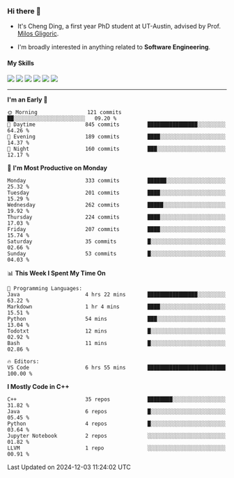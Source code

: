 ### Hi there 👋

* It's Cheng Ding, a first year PhD student at UT-Austin, advised by Prof. [Milos Gligoric](https://users.ece.utexas.edu/~gligoric/).

* I'm broadly interested in anything related to **Software Engineering**.

#### My Skills

![](https://img.shields.io/badge/C++-65318e?logo=cplusplus&logoColor=fff)
![](https://img.shields.io/badge/Python-3e74a2?logo=python&logoColor=fff)
![](https://img.shields.io/badge/C-5654a2?logo=c&logoColor=fff)
![](https://img.shields.io/badge/Go-00aaff?logo=go&logoColor=fff)
![](https://img.shields.io/badge/Docker-0088ff?logo=docker&logoColor=fff)
![](https://img.shields.io/badge/Apache-D22128?logo=apache&logoColor=fff)

---
<!--START_SECTION:waka-->
**I'm an Early 🐤** 

```text
🌞 Morning                121 commits         ██░░░░░░░░░░░░░░░░░░░░░░░   09.20 % 
🌆 Daytime                845 commits         ████████████████░░░░░░░░░   64.26 % 
🌃 Evening                189 commits         ████░░░░░░░░░░░░░░░░░░░░░   14.37 % 
🌙 Night                  160 commits         ███░░░░░░░░░░░░░░░░░░░░░░   12.17 % 
```
📅 **I'm Most Productive on Monday** 

```text
Monday                   333 commits         ██████░░░░░░░░░░░░░░░░░░░   25.32 % 
Tuesday                  201 commits         ████░░░░░░░░░░░░░░░░░░░░░   15.29 % 
Wednesday                262 commits         █████░░░░░░░░░░░░░░░░░░░░   19.92 % 
Thursday                 224 commits         ████░░░░░░░░░░░░░░░░░░░░░   17.03 % 
Friday                   207 commits         ████░░░░░░░░░░░░░░░░░░░░░   15.74 % 
Saturday                 35 commits          █░░░░░░░░░░░░░░░░░░░░░░░░   02.66 % 
Sunday                   53 commits          █░░░░░░░░░░░░░░░░░░░░░░░░   04.03 % 
```


📊 **This Week I Spent My Time On** 

```text
💬 Programming Languages: 
Java                     4 hrs 22 mins       ████████████████░░░░░░░░░   63.22 % 
Markdown                 1 hr 4 mins         ████░░░░░░░░░░░░░░░░░░░░░   15.51 % 
Python                   54 mins             ███░░░░░░░░░░░░░░░░░░░░░░   13.04 % 
Todotxt                  12 mins             █░░░░░░░░░░░░░░░░░░░░░░░░   02.92 % 
Bash                     11 mins             █░░░░░░░░░░░░░░░░░░░░░░░░   02.86 % 

🔥 Editors: 
VS Code                  6 hrs 55 mins       █████████████████████████   100.00 % 
```

**I Mostly Code in C++** 

```text
C++                      35 repos            ████████░░░░░░░░░░░░░░░░░   31.82 % 
Java                     6 repos             █░░░░░░░░░░░░░░░░░░░░░░░░   05.45 % 
Python                   4 repos             █░░░░░░░░░░░░░░░░░░░░░░░░   03.64 % 
Jupyter Notebook         2 repos             ░░░░░░░░░░░░░░░░░░░░░░░░░   01.82 % 
LLVM                     1 repo              ░░░░░░░░░░░░░░░░░░░░░░░░░   00.91 % 
```




 Last Updated on 2024-12-03 11:24:02 UTC
<!--END_SECTION:waka-->
